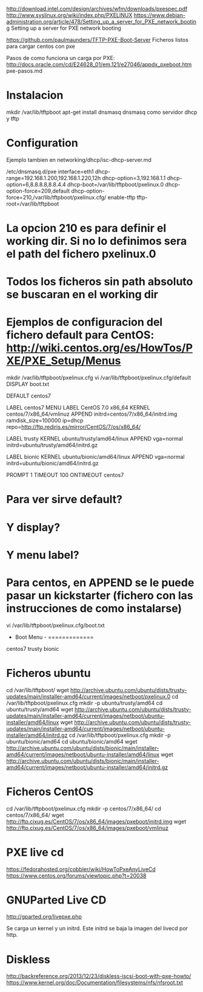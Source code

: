 http://download.intel.com/design/archives/wfm/downloads/pxespec.pdf
http://www.syslinux.org/wiki/index.php/PXELINUX
https://www.debian-administration.org/article/478/Setting_up_a_server_for_PXE_network_booting
Setting up a server for PXE network booting

https://github.com/paulmaunders/TFTP-PXE-Boot-Server
Ficheros listos para cargar centos con pxe

Pasos de como funciona un carga por PXE: http://docs.oracle.com/cd/E24628_01/em.121/e27046/appdx_pxeboot.htm
pxe-pasos.md


# Instalacion
mkdir /var/lib/tftpboot
apt-get install dnsmasq
  dnsmasq como servidor dhcp y tftp


# Configuration
Ejemplo tambien en networking/dhcp/isc-dhcp-server.md

/etc/dnsmasq.d/pxe
interface=eth1
dhcp-range=192.168.1.200,192.168.1.220,12h
dhcp-option=3,192.168.1.1
dhcp-option=6,8.8.8.8,8.8.4.4
dhcp-boot=/var/lib/tftpboot/pxelinux.0
dhcp-option-force=209,default
dhcp-option-force=210,/var/lib/tftpboot/pxelinux.cfg/
enable-tftp
tftp-root=/var/lib/tftpboot

# La opcion 210 es para definir el working dir. Si no lo definimos sera el path del fichero pxelinux.0
# Todos los ficheros sin path absoluto se buscaran en el working dir


# Ejemplos de configuracion del fichero default para CentOS: http://wiki.centos.org/es/HowTos/PXE/PXE_Setup/Menus

mkdir /var/lib/tftpboot/pxelinux.cfg
vi /var/lib/tftpboot/pxelinux.cfg/default
DISPLAY boot.txt

DEFAULT centos7

LABEL centos7
        MENU LABEL CentOS 7.0 x86_64
        KERNEL centos/7/x86_64/vmlinuz
        APPEND initrd=centos/7/x86_64/initrd.img ramdisk_size=100000 ip=dhcp repo=http://ftp.rediris.es/mirror/CentOS/7/os/x86_64/

LABEL trusty
        KERNEL ubuntu/trusty/amd64/linux
        APPEND vga=normal initrd=ubuntu/trusty/amd64/initrd.gz

LABEL bionic
        KERNEL ubuntu/bionic/amd64/linux
        APPEND vga=normal initrd=ubuntu/bionic/amd64/initrd.gz

PROMPT 1
TIMEOUT 100
ONTIMEOUT centos7

# Para ver sirve default?
# Y display?
# Y menu label?

# Para centos, en APPEND se le puede pasar un kickstarter (fichero con las instrucciones de como instalarse)


vi /var/lib/tftpboot/pxelinux.cfg/boot.txt
- Boot Menu -
=============

centos7
trusty
bionic


# Ficheros ubuntu
cd /var/lib/tftpboot/
wget http://archive.ubuntu.com/ubuntu/dists/trusty-updates/main/installer-amd64/current/images/netboot/pxelinux.0
cd /var/lib/tftpboot/pxelinux.cfg
mkdir -p ubuntu/trusty/amd64
cd ubuntu/trusty/amd64
wget http://archive.ubuntu.com/ubuntu/dists/trusty-updates/main/installer-amd64/current/images/netboot/ubuntu-installer/amd64/linux
wget http://archive.ubuntu.com/ubuntu/dists/trusty-updates/main/installer-amd64/current/images/netboot/ubuntu-installer/amd64/initrd.gz
cd /var/lib/tftpboot/pxelinux.cfg
mkdir -p ubuntu/bionic/amd64
cd ubuntu/bionic/amd64
wget http://archive.ubuntu.com/ubuntu/dists/bionic/main/installer-amd64/current/images/netboot/ubuntu-installer/amd64/linux
wget http://archive.ubuntu.com/ubuntu/dists/bionic/main/installer-amd64/current/images/netboot/ubuntu-installer/amd64/initrd.gz

# Ficheros CentOS
cd /var/lib/tftpboot/pxelinux.cfg
mkdir -p centos/7/x86_64/
cd centos/7/x86_64/
wget http://ftp.cixug.es/CentOS/7/os/x86_64/images/pxeboot/initrd.img
wget http://ftp.cixug.es/CentOS/7/os/x86_64/images/pxeboot/vmlinuz



# PXE live cd
https://fedorahosted.org/cobbler/wiki/HowToPxeAnyLiveCd
https://www.centos.org/forums/viewtopic.php?t=20038


# GNUParted Live CD
http://gparted.org/livepxe.php

Se carga un kernel y un initrd. Este initrd se baja la imagen del livecd por http.


# Diskless
http://backreference.org/2013/12/23/diskless-iscsi-boot-with-pxe-howto/
https://www.kernel.org/doc/Documentation/filesystems/nfs/nfsroot.txt
